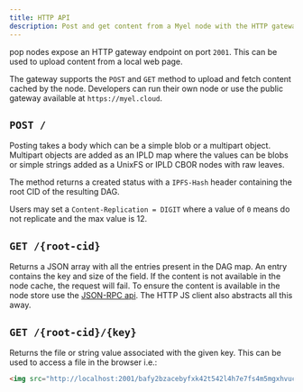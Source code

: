 ```yaml
---
title: HTTP API
description: Post and get content from a Myel node with the HTTP gateway.
---
```


pop nodes expose an HTTP gateway endpoint on port `2001`. This can be used to upload content from a local web page.

The gateway supports the `POST` and `GET` method to upload and fetch content cached by the node. Developers can run their own node or use the public gateway available at `https://myel.cloud`.

## `POST /`

Posting takes a body which can be a simple blob or a multipart object. Multipart objects are added as an IPLD map where the values can be blobs or simple strings added as a UnixFS or IPLD CBOR nodes with raw leaves.

The method returns a created status with a `IPFS-Hash` header containing the root CID of the resulting DAG.

Users may set a `Content-Replication = DIGIT` where a value of `0` means do not replicate and the max value is 12.

## `GET /{root-cid}`

Returns a JSON array with all the entries present in the DAG map. An entry contains the key and size of the field.
If the content is not available in the node cache, the request will fail. To ensure the content is available in the node store use the [JSON-RPC api](/pop/json-rpc). The HTTP JS client also abstracts all this away.

## `GET /{root-cid}/{key}`

Returns the file or string value associated with the given key. This can be used to access a file in the browser i.e.:

```html
<img src="http://localhost:2001/bafy2bzacebyfxk42t542l4h7e7fs4m5mgxhvuc4tq4g7v7p6bhirl6kog2mfc/dinosaur.jpg">
```
